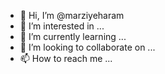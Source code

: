 - 👋 Hi, I’m @marziyeharam
- 👀 I’m interested in ...
- 🌱 I’m currently learning ...
- 💞️ I’m looking to collaborate on ...
- 📫 How to reach me ...

<!---
marziyeharam/marziyeharam is a ✨ special ✨ repository because its `README.md` (this file) appears on your GitHub profile.
You can click the Preview link to take a look at your changes.
--->
